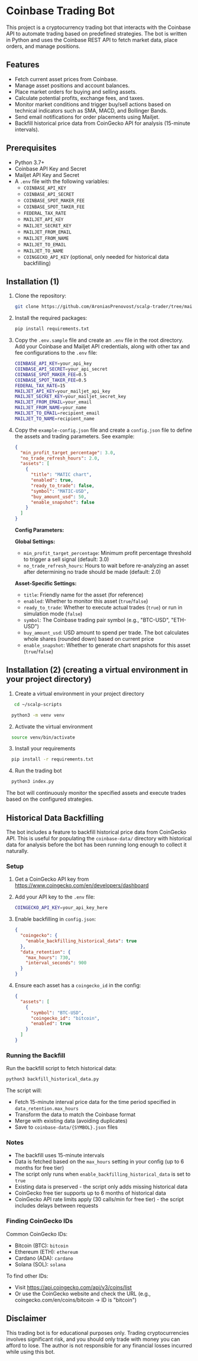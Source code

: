 # Coinbase Trading Bot

This project is a cryptocurrency trading bot that interacts with the Coinbase API to automate trading based on predefined strategies. The bot is written in Python and uses the Coinbase REST API to fetch market data, place orders, and manage positions.

## Features

- Fetch current asset prices from Coinbase.
- Manage asset positions and account balances.
- Place market orders for buying and selling assets.
- Calculate potential profits, exchange fees, and taxes.
- Monitor market conditions and trigger buy/sell actions based on technical indicators such as SMA, MACD, and Bollinger Bands.
- Send email notifications for order placements using Mailjet.
- Backfill historical price data from CoinGecko API for analysis (15-minute intervals).

## Prerequisites

- Python 3.7+
- Coinbase API Key and Secret
- Mailjet API Key and Secret
- A `.env` file with the following variables:
  - `COINBASE_API_KEY`
  - `COINBASE_API_SECRET`
  - `COINBASE_SPOT_MAKER_FEE`
  - `COINBASE_SPOT_TAKER_FEE`
  - `FEDERAL_TAX_RATE`
  - `MAILJET_API_KEY`
  - `MAILJET_SECRET_KEY`
  - `MAILJET_FROM_EMAIL`
  - `MAILJET_FROM_NAME`
  - `MAILJET_TO_EMAIL`
  - `MAILJET_TO_NAME`
  - `COINGECKO_API_KEY` (optional, only needed for historical data backfilling)

## Installation (1)

1. Clone the repository:

   ```bash
   git clone https://github.com/AroniasPrenovost/scalp-trader/tree/main && cd coinbase-trading-bot
   ```

2. Install the required packages:

   ```bash
   pip install requirements.txt
   ```

3. Copy the `.env.sample` file and create an `.env` file in the root directory. Add your Coinbase and Mailjet API credentials, along with other tax and fee configurations to the `.env` file:

   ```bash
   COINBASE_API_KEY=your_api_key
   COINBASE_API_SECRET=your_api_secret
   COINBASE_SPOT_MAKER_FEE=0.5
   COINBASE_SPOT_TAKER_FEE=0.5
   FEDERAL_TAX_RATE=15
   MAILJET_API_KEY=your_mailjet_api_key
   MAILJET_SECRET_KEY=your_mailjet_secret_key
   MAILJET_FROM_EMAIL=your_email
   MAILJET_FROM_NAME=your_name
   MAILJET_TO_EMAIL=recipient_email
   MAILJET_TO_NAME=recipient_name
   ```

4. Copy the `example-config.json` file and create a `config.json` file to define the assets and trading parameters. See example:

   ```json
   {
     "min_profit_target_percentage": 3.0,
     "no_trade_refresh_hours": 2.0,
     "assets": [
       {
         "title": "MATIC chart",
         "enabled": true,
         "ready_to_trade": false,
         "symbol": "MATIC-USD",
         "buy_amount_usd": 50,
         "enable_snapshot": false
       }
     ]
   }
   ```

   **Config Parameters:**

   **Global Settings:**
   - `min_profit_target_percentage`: Minimum profit percentage threshold to trigger a sell signal (default: 3.0)
   - `no_trade_refresh_hours`: Hours to wait before re-analyzing an asset after determining no trade should be made (default: 2.0)

   **Asset-Specific Settings:**
   - `title`: Friendly name for the asset (for reference)
   - `enabled`: Whether to monitor this asset (`true`/`false`)
   - `ready_to_trade`: Whether to execute actual trades (`true`) or run in simulation mode (`false`)
   - `symbol`: The Coinbase trading pair symbol (e.g., "BTC-USD", "ETH-USD")
   - `buy_amount_usd`: USD amount to spend per trade. The bot calculates whole shares (rounded down) based on current price
   - `enable_snapshot`: Whether to generate chart snapshots for this asset (`true`/`false`)

## Installation (2) (creating a virtual environment in your project directory)

1. Create a virtual environment in your project directory
 ```bash
    cd ~/scalp-scripts
  ```

  ```bash
    python3 -m venv venv
  ```

2. Activate the virtual environment
  ```bash
    source venv/bin/activate
  ```

3. Install your requirements

  ```bash
    pip install -r requirements.txt
  ```

4. Run the trading bot

  ```bash
    python3 index.py
  ```

The bot will continuously monitor the specified assets and execute trades based on the configured strategies.

## Historical Data Backfilling

The bot includes a feature to backfill historical price data from CoinGecko API. This is useful for populating the `coinbase-data/` directory with historical data for analysis before the bot has been running long enough to collect it naturally.

### Setup

1. Get a CoinGecko API key from https://www.coingecko.com/en/developers/dashboard
2. Add your API key to the `.env` file:
   ```bash
   COINGECKO_API_KEY=your_api_key_here
   ```

3. Enable backfilling in `config.json`:
   ```json
   {
     "coingecko": {
       "enable_backfilling_historical_data": true
     },
     "data_retention": {
       "max_hours": 730,
       "interval_seconds": 900
     }
   }
   ```

4. Ensure each asset has a `coingecko_id` in the config:
   ```json
   {
     "assets": [
       {
         "symbol": "BTC-USD",
         "coingecko_id": "bitcoin",
         "enabled": true
       }
     ]
   }
   ```

### Running the Backfill

Run the backfill script to fetch historical data:

```bash
python3 backfill_historical_data.py
```

The script will:
- Fetch 15-minute interval price data for the time period specified in `data_retention.max_hours`
- Transform the data to match the Coinbase format
- Merge with existing data (avoiding duplicates)
- Save to `coinbase-data/{SYMBOL}.json` files

### Notes

- The backfill uses 15-minute intervals
- Data is fetched based on the `max_hours` setting in your config (up to 6 months for free tier)
- The script only runs when `enable_backfilling_historical_data` is set to `true`
- Existing data is preserved - the script only adds missing historical data
- CoinGecko free tier supports up to 6 months of historical data
- CoinGecko API rate limits apply (30 calls/min for free tier) - the script includes delays between requests

### Finding CoinGecko IDs

Common CoinGecko IDs:
- Bitcoin (BTC): `bitcoin`
- Ethereum (ETH): `ethereum`
- Cardano (ADA): `cardano`
- Solana (SOL): `solana`

To find other IDs:
- Visit https://api.coingecko.com/api/v3/coins/list
- Or use the CoinGecko website and check the URL (e.g., coingecko.com/en/coins/bitcoin → ID is "bitcoin")

## Disclaimer

This trading bot is for educational purposes only. Trading cryptocurrencies involves significant risk, and you should only trade with money you can afford to lose. The author is not responsible for any financial losses incurred while using this bot.
